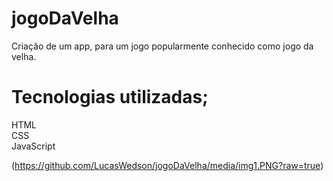 # jogoDaVelha
Criação de um app, para um jogo popularmente conhecido como jogo da velha.
<h1> Tecnologias utilizadas; </h1>
<p1>HTML</p1><br>
<p1>CSS</p1><br>
<p1>JavaScript</p1>

(https://github.com/LucasWedson/jogoDaVelha/media/img1.PNG?raw=true)
